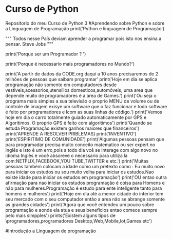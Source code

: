 # Curso de Python
 Repositorio do meu Curso de Python 3
 #Aprendendo sobre Python e sobre a Linguagem de Programação 
print('Python e linguagem de Programação')

""" 
Todos nesse País deviam aprender a programar pois isto nos ensina a pensar.
Steve Jobs
"""

print('Porque ser um Programador ? ')

print('Porque é necessario mais programadores no Mundo?')

print('A partir de dados  da CODE.org daqui a 10 anos precisaremos de 2 milhões de pessoas que saibam programar'
print('Hoje em dia se aplica programação não somente em computadores desde vestiveis,acessorios,utensílios domesticos,automóveis, uma area que depende muito de programadores é a área de Games.')
print('Ou seja o programa mais simples a sua televisão o proprio MENU de volume ou de controle de imagem exisye um software que o faz funcionar e todo software é feito por programadores e lcom as suas linhas de código.')
print('Vemos hoje em dia o carro totalmente guiado automaticamente por GPS e Algoritimos. O proprio GPS é feito com algoritimos')
print('Quando se estuda Programação existem ganhos maiores que financeiros')
print('APRENDE A RESOLVER PRIBLEMAS)
print('INVENTIVO')
print('ESPIRITIMO DE COMUNIDADE')
print('Algumas pessoas pensam que para programadar precisa muito conceito matematico ou ser expert no Inglês e isto é um erro,pois a   todo dia vcê se interage com algo novo no idioma Inglês e você absoreve o necessario para utiliza la com:NETFLIX,FACEBOOK,YOU TUBE,TWITTER e etc.')
print('Muitas pessoas também colocam a idade como um pretexto como : Eu muito novo para iniciar os estudos ou sou muito velha para iniciar os estudos.Nao existe idade para iniciar os estudos em programação') 
print('OU entao outra afirmação para nao iniciar os estudos programação é coisa para Homens e não para mulheres.Programação é estudo para ente inteligente tanto para homens e mulheres')
print('Hoje em dia até a menor cidade do interior tem seu mercado com o seu computador então a area não se abrange somente as grandes cidades')
print('Agora que você entendeu um pouco sobre programação e aonde ela atua e seus beneficios entao comece sempre pelo mais simpples')
prints('Existem alguns tipos de \programadores,programadores Desktop,Web,Mobile,Iot,Games etc')

#Introdução a Linguagem de programação 















